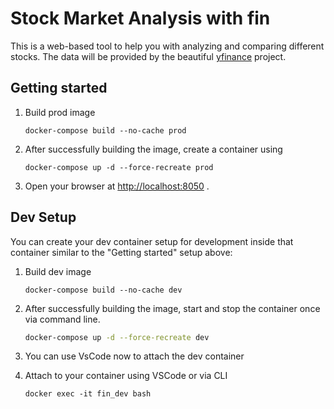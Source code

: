 # Stock Market Analysis with fin

This is a web-based tool to help you with analyzing and comparing different stocks.
The data will be provided by the beautiful [yfinance](https://pypi.org/project/yfinance/) project.

## Getting started

1. Build prod image

    ```
    docker-compose build --no-cache prod
    ```

2. After successfully building the image, create a container using

    ```
    docker-compose up -d --force-recreate prod
    ```

3. Open your browser at [http://localhost:8050](http://localhost:8050) .



## Dev Setup

You can create your dev container setup for development inside that container similar to the "Getting started" setup above:

1. Build dev image

    ```
    docker-compose build --no-cache dev
    ```

2.  After successfully building the image, start and stop the container once via command line.

    ```bash
    docker-compose up -d --force-recreate dev
    ```

3. You can use VsCode now to attach the dev container
    
4. Attach to your container using VSCode or via CLI

    ```
    docker exec -it fin_dev bash
    ```
